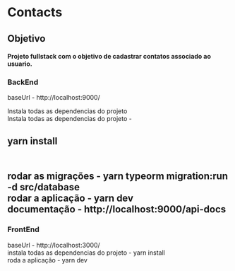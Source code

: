 # Contacts


## Objetivo
#### Projeto fullstack com o objetivo de cadastrar contatos associado ao usuario.

### BackEnd
baseUrl -  http://localhost:9000/ <br/>
<div>
  <span>
    Instala todas as dependencias do projeto
    <span/>
  <div/>
Instala todas as dependencias do projeto - <h2> yarn install <h2/> <br/>
rodar as migrações -  yarn typeorm migration:run -d src/database <br/>
rodar a aplicação -  yarn dev <br/>
documentação -  http://localhost:9000/api-docs <br/>


### FrontEnd
baseUrl -  http://localhost:3000/ <br/>
instala todas as dependencias do projeto - yarn install <br/>
roda a aplicação - yarn dev
